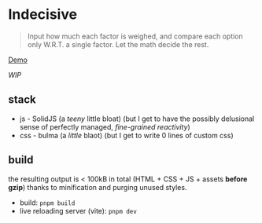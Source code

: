 # Indecisive

> Input how much each factor is weighed, and compare each option only W.R.T. a
> single factor. Let the math decide the rest.

[Demo](https://indecisive.hedy.dev/)

*WIP*

## stack

- js - SolidJS (a *teeny* little bloat) (but I get to have the possibly
  delusional sense of perfectly managed, *fine-grained reactivity*)
- css - bulma (a *little* blaot) (but I get to write 0 lines of custom css)

## build

the resulting output is < 100kB in total (HTML + CSS + JS + assets **before
gzip**) thanks to minification and purging unused styles.

- build: `pnpm build`
- live reloading server (vite): `pnpm dev`

<!--
rsync -rv dist/* pgs.sh:/indecisive
-->
